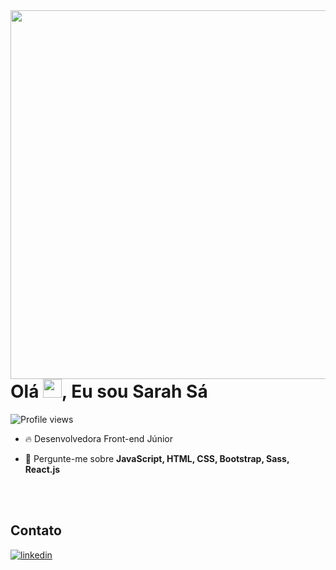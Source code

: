 <img align="right" height="590em" src="https://user-images.githubusercontent.com/98770963/203151134-d7a706ac-78e9-44f5-af79-71412c417d26.png"/>
<h1 align="left">Olá <img src="https://raw.githubusercontent.com/kaueMarques/kaueMarques/master/hi.gif" height="30px">, Eu sou Sarah Sá</h1>

<p align="left"> <img src="https://komarev.com/ghpvc/?username=sarahalvessa&color=yellow" alt="Profile views" /></p>

- 🔥 Desenvolvedora Front-end Júnior

- 💬 Pergunte-me sobre **JavaScript, HTML, CSS, Bootstrap, Sass, React.js**

<br><br>

## Contato

<a href="https://www.linkedin.com/in/sarah-alves-de-s%C3%A1-a48581229/" target="_blank">
  <img align="center" src="https://img.shields.io/badge/-sarahalves-05122A?style=flat&logo=linkedin" alt="linkedin"/>
</a>
